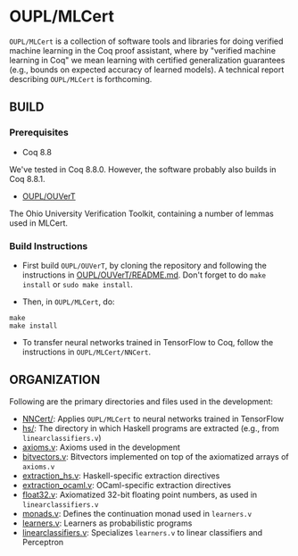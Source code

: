 # OUPL/MLCert

`OUPL/MLCert` is a collection of software tools and libraries for doing verified machine learning in the Coq proof assistant, where by "verified machine learning in Coq" we mean learning with certified generalization guarantees (e.g., bounds on expected accuracy of learned models). A technical report describing `OUPL/MLCert` is forthcoming. 

## BUILD

### Prerequisites

* Coq 8.8

We've tested in Coq 8.8.0. However, the software probably also builds in Coq 8.8.1.

* [OUPL/OUVerT](https://github.com/OUPL/OUVerT) 

The Ohio University Verification Toolkit, containing a number of lemmas used in MLCert.

### Build Instructions

* First build `OUPL/OUVerT`, by cloning the repository and following the instructions in [OUPL/OUVerT/README.md](https://github.com/OUPL/OUVerT/blob/master/README.md). Don't forget to do `make install` or `sudo make install`. 

* Then, in `OUPL/MLCert`, do:

```
make
make install
```

* To transfer neural networks trained in TensorFlow to Coq, follow the instructions in `OUPL/MLCert/NNCert`. 

## ORGANIZATION

Following are the primary directories and files used in the development:

* [NNCert/](https://github.com/OUPL/MLCert/tree/master/NNCert): Applies `OUPL/MLCert` to neural networks trained in TensorFlow
* [hs/](https://github.com/OUPL/MLCert/tree/master/hs): The directory in which Haskell programs are extracted (e.g., from `linearclassifiers.v`)
* [axioms.v](https://github.com/OUPL/MLCert/blob/master/axioms.v): Axioms used in the development
* [bitvectors.v](https://github.com/OUPL/MLCert/blob/master/bitvectors.v): Bitvectors implemented on top of the axiomatized arrays of `axioms.v`
* [extraction_hs.v](https://github.com/OUPL/MLCert/blob/master/extraction_hs.v): Haskell-specific extraction directives
* [extraction_ocaml.v](https://github.com/OUPL/MLCert/blob/master/extraction_ocaml.v): OCaml-specific extraction directives
* [float32.v](https://github.com/OUPL/MLCert/blob/master/float32.v): Axiomatized 32-bit floating point numbers, as used in `linearclassifiers.v`
* [monads.v](https://github.com/OUPL/MLCert/blob/master/monads.v): Defines the continuation monad used in `learners.v`
* [learners.v](https://github.com/OUPL/MLCert/blob/master/learners.v): Learners as probabilistic programs
* [linearclassifiers.v](https://github.com/OUPL/MLCert/blob/master/linearclassifiers.v): Specializes `learners.v` to linear classifiers and Perceptron
